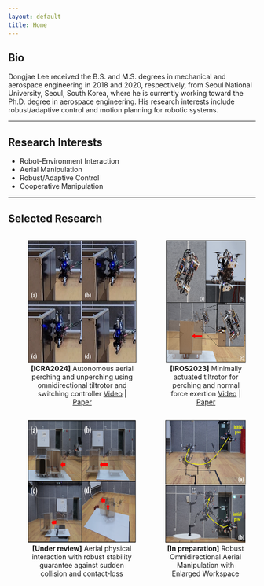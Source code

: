 ```yaml
---
layout: default
title: Home
---
```


## Bio
Dongjae Lee received the B.S. and M.S. degrees in mechanical and aerospace engineering in 2018 and 2020, respectively, from Seoul National University, Seoul, South Korea, where he is currently working toward the Ph.D. degree in aerospace engineering. His research interests include robust/adaptive control and motion planning for robotic systems.

---
## Research Interests
- Robot-Environment Interaction
- Aerial Manipulation
- Robust/Adaptive Control
- Cooperative Manipulation

---
## Selected Research
<!-- <div style="display: flex; justify-content: center;">
    <figure style="margin-left: 20px; text-align: center;">
        <img src="/img/icra2024.png" alt="icra2024" height="200">
        <figcaption style="text-align: center;"> <b>[ICRA2024]</b> Autonomous aerial perching and unperching using omnidirectional tiltrotor and switching controller 
        <a href="https://www.youtube.com/watch?v=rZFHxuegoT8">Video</a> |
        <a href="/files/ICRA2024.pdf">Paper</a>
        </figcaption>
    </figure>
    <figure style="margin-right: 20px; text-align: center;">
        <img src="/img/iros2023.png" alt="iros2023" height="200">
        <figcaption style="text-align: center;"> <b>[IROS2023]</b> Minimally actuated tiltrotor for perching and normal force exertion 
        <a href="https://www.youtube.com/watch?v=hT7qpPF2z9w">Video</a> |
        <a href="https://ieeexplore.ieee.org/document/10341910">Paper</a>
        </figcaption>
    </figure>    
</div> -->
<div style="display: flex; justify-content: center;">
    <figure style="margin-right: 20px; text-align: center;">
        <img src="/img/icra2024.png" alt="ICRA2024" height="250">
        <figcaption style="text-align: center;"> <b>[ICRA2024]</b> Autonomous aerial perching and unperching using omnidirectional tiltrotor and switching controller 
        <a href="https://www.youtube.com/watch?v=rZFHxuegoT8">Video</a> |
        <a href="/files/ICRA2024.pdf">Paper</a>
        </figcaption>
    </figure>
    <figure style="margin-right: 20px; text-align: center;">
        <img src="/img/iros2023.png" alt="IROS2023" height="250">
        <figcaption style="text-align: center;"> <b>[IROS2023]</b> Minimally actuated tiltrotor for perching and normal force exertion 
        <a href="https://www.youtube.com/watch?v=hT7qpPF2z9w">Video</a> |
        <a href="https://ieeexplore.ieee.org/document/10341910">Paper</a>
        </figcaption>
    </figure>    
</div>
<div style="display: flex; justify-content: center;">
    <figure style="margin-right: 20px; text-align: center;">
        <img src="/img/tro_hybrid.png" alt="tro_hybrid" height="250">
        <figcaption style="text-align: center;"> <b>[Under review]</b> Aerial physical interaction with robust stability guarantee against sudden collision and contact‑loss
        </figcaption>
    </figure>
    <figure style="margin-right: 20px; text-align: center;">
        <img src="/img/tro_omni.png" alt="tro_omni" height="250">
        <figcaption style="text-align: center;"> <b>[In preparation]</b> Robust Omnidirectional Aerial Manipulation with Enlarged Workspace
        </figcaption>
    </figure>    
</div>
<!-- <div style="display: flex; justify-content: center;">
    <figure style="margin-left: 20px; text-align: center;">
        <img src="/img/tro_hybrid.png" alt="tro_hybrid" height="200">
        <figcaption style="text-align: center;"> <b>[Under review]</b> Aerial physical interaction with robust stability guarantee against sudden collision and contact‑loss
        </figcaption>
    </figure>
    <figure style="margin-right: 20px; text-align: center;">
        <img src="/img/tro_omni.png" alt="tro_omni" height="200">
        <figcaption style="text-align: center;"> <b>[In preparation]</b> Robust Omnidirectional Aerial Manipulation with Enlarged Workspace
        </figcaption>
    </figure>
</div> -->
